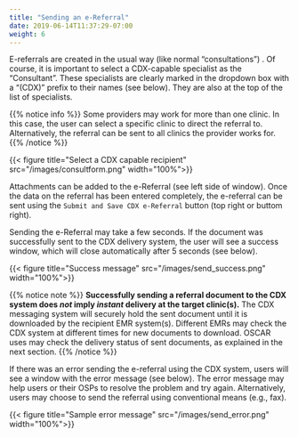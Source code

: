 ```yaml
---
title: "Sending an e-Referral"
date: 2019-06-14T11:37:29-07:00
weight: 6
---
```


E-referrals are created in the usual way (like normal “consultations”) . Of course, it is important to select a CDX-capable specialist as the “Consultant”. These specialists are clearly marked in the dropdown box with a “(CDX)” prefix to their names (see below). They are also at the top of the list of specialists.

{{% notice info %}}
Some providers may work for more than one clinic. In this case, the user can select a specific clinic to direct the referral to. Alternatively, the referral can be sent to all clinics the provider works for.
{{% /notice %}}

{{< figure title="Select a CDX capable recipient" src="/images/consultform.png" width="100%">}}


Attachments can be added to the e-Referral (see left side of window). Once the data on the referral has been entered completely, the e-referral can be sent using the `Submit and Save CDX e-Referral` button (top right or buttom right).

Sending the e-Referral may take a few seconds. If the document was successfully sent to the CDX delivery system, the user will see a success window, which will close automatically after 5 seconds (see below).

{{< figure title="Success message" src="/images/send_success.png" width="100%">}}

{{% notice note %}}
**Successfully sending a referral document to the CDX system does *not* imply *instant* delivery at the target clinic(s).** The CDX messaging system will securely hold the sent document until it is downloaded by the recipient EMR system(s). Different EMRs may check the CDX system at different times for new documents to download. OSCAR uses may check the delivery status of sent documents, as explained in the next section.
{{% /notice %}}

If there was an error sending the e-referral using the CDX system, users will see a window with the error message (see below). The error message may help users or their OSPs to resolve the problem and try again. Alternatively, users may choose to send the referral using conventional means (e.g., fax).

{{< figure title="Sample error message" src="/images/send_error.png" width="100%">}}
